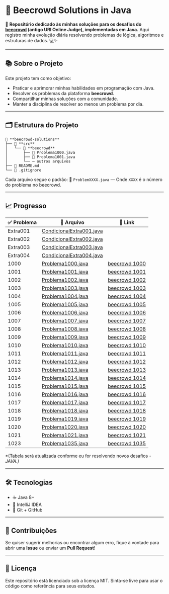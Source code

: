 
# 🚀 Beecrowd Solutions in Java

🎯 **Repositório dedicado às minhas soluções para os desafios do [beecrowd](https://www.beecrowd.com.br/judge/pt/problems/index) (antigo URI Online Judge), implementadas em Java.**
Aqui registro minha evolução diária resolvendo problemas de lógica, algoritmos e estruturas de dados. 💻✨

---

## 📚 Sobre o Projeto
Este projeto tem como objetivo:
- Praticar e aprimorar minhas habilidades em programação com Java.
- Resolver os problemas da plataforma **beecrowd**.
- Compartilhar minhas soluções com a comunidade.
- Manter a disciplina de resolver ao menos um problema por dia.

---

## 🗂️ Estrutura do Projeto
```
📂 **beecrowd-solutions**
├── 📁 **src**
│   └── 📁 **beecrowd**
│       ├── 📝 Problema1000.java
│       ├── 📝 Problema1001.java
│       └── ⋯ outros arquivos
├── 📄 README.md
└── 📄 .gitignore
```
Cada arquivo segue o padrão:
📄 `ProblemXXXX.java` — Onde `XXXX` é o número do problema no beecrowd.

---

## 📈 Progresso
| ✅ Problema | 📄 Arquivo                                                        | 🔗 Link                                                                  |
|------------|-------------------------------------------------------------------|--------------------------------------------------------------------------|
| Extra001   | [CondicionalExtra001.java](src/beecrowd/CondicionalExtra001.java) | 
| Extra002   | [CondicionalExtra002.java](src/beecrowd/CondicionalExtra002.java) | 
| Extra003   | [CondicionalExtra003.java](src/beecrowd/CondicionalExtra003.java) | 
| Extra004   | [CondicionalExtra004.java](src/beecrowd/CondicionalExtra004.java) | 
| 1000       | [Problema1000.java](src/beecrowd/Problema1000.java)               | [beecrowd 1000](https://www.beecrowd.com.br/judge/pt/problems/view/1000) |
| 1001       | [Problema1001.java](src/beecrowd/Problema1001.java)               | [beecrowd 1001](https://www.beecrowd.com.br/judge/pt/problems/view/1001) |
| 1002       | [Problema1002.java](src/beecrowd/Problema1002.java)               | [beecrowd 1002](https://www.beecrowd.com.br/judge/pt/problems/view/1002) |
| 1003       | [Problema1003.java](src/beecrowd/Problema1003.java)               | [beecrowd 1003](https://www.beecrowd.com.br/judge/pt/problems/view/1003) |
| 1004       | [Problema1004.java](src/beecrowd/Problema1004.java)               | [beecrowd 1004](https://www.beecrowd.com.br/judge/pt/problems/view/1004) |
| 1005       | [Problema1005.java](src/beecrowd/Problema1005.java)               | [beecrowd 1005](https://www.beecrowd.com.br/judge/pt/problems/view/1005) |
| 1006       | [Problema1006.java](src/beecrowd/Problema1006.java)               | [beecrowd 1006](https://www.beecrowd.com.br/judge/pt/problems/view/1006) |
| 1007       | [Problema1007.java](src/beecrowd/Problema1007.java)               | [beecrowd 1007](https://www.beecrowd.com.br/judge/pt/problems/view/1007) |
| 1008       | [Problema1008.java](src/beecrowd/Problema1008.java)               | [beecrowd 1008](https://www.beecrowd.com.br/judge/pt/problems/view/1008) |
| 1009       | [Problema1009.java](src/beecrowd/Problema1009.java)               | [beecrowd 1009](https://www.beecrowd.com.br/judge/pt/problems/view/1009) |
| 1010       | [Problema1010.java](src/beecrowd/Problema1010.java)               | [beecrowd 1010](https://www.beecrowd.com.br/judge/pt/problems/view/1010) |
| 1011       | [Problema1011.java](src/beecrowd/Problema1011.java)               | [beecrowd 1011](https://www.beecrowd.com.br/judge/pt/problems/view/1011) |
| 1012       | [Problema1012.java](src/beecrowd/Problema1012.java)               | [beecrowd 1012](https://www.beecrowd.com.br/judge/pt/problems/view/1012) |
| 1013       | [Problema1013.java](src/beecrowd/Problema1013.java)               | [beecrowd 1013](https://www.beecrowd.com.br/judge/pt/problems/view/1013) |
| 1014       | [Problema1014.java](src/beecrowd/Problema1014.java)               | [beecrowd 1014](https://www.beecrowd.com.br/judge/pt/problems/view/1014) |
| 1015       | [Problema1015.java](src/beecrowd/Problema1015.java)               | [beecrowd 1015](https://www.beecrowd.com.br/judge/pt/problems/view/1015) |
| 1016       | [Problema1016.java](src/beecrowd/Problema1016.java)               | [beecrowd 1016](https://www.beecrowd.com.br/judge/pt/problems/view/1016) |
| 1017       | [Problema1017.java](src/beecrowd/Problema1017.java)               | [beecrowd 1017](https://www.beecrowd.com.br/judge/pt/problems/view/1017) |
| 1018       | [Problema1018.java](src/beecrowd/Problema1018.java)               | [beecrowd 1018](https://www.beecrowd.com.br/judge/pt/problems/view/1018) |
| 1019       | [Problema1019.java](src/beecrowd/Problema1019.java)               | [beecrowd 1019](https://www.beecrowd.com.br/judge/pt/problems/view/1019) |
| 1020       | [Problema1020.java](src/beecrowd/Problema1020.java)               | [beecrowd 1020](https://www.beecrowd.com.br/judge/pt/problems/view/1020) |
| 1021       | [Problema1021.java](src/beecrowd/Problema1021.java)               | [beecrowd 1021](https://www.beecrowd.com.br/judge/pt/problems/view/1021) |
| 1023       | [Problema1035.java](src/beecrowd/Problema1035.java)               | [beecrowd 1035](https://www.beecrowd.com.br/judge/pt/problems/view/1035) |

*(Tabela será atualizada conforme eu for resolvendo novos desafios - *JAVA.)*

---

## 🛠️ Tecnologias
- ☕ Java 8+
- 🧰 IntelliJ IDEA
- 📝 Git + GitHub

---

## 🤝 Contribuições
Se quiser sugerir melhorias ou encontrar algum erro, fique à vontade para abrir uma **Issue** ou enviar um **Pull Request**!

---

## 📄 Licença
Este repositório está licenciado sob a licença MIT.
Sinta-se livre para usar o código como referência para seus estudos.
